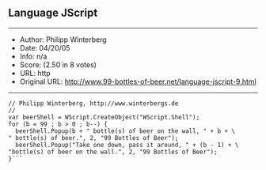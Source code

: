
## Language JScript ##
---
- Author: Philipp Winterberg
- Date: 04/20/05
- Info: n/a
- Score:  (2.50 in 8 votes)
- URL: http
- Original URL: http://www.99-bottles-of-beer.net/language-jscript-9.html
---

```// *short* JScript/WSH version of 99 Bottles of beer (Bottles.js)
// Philipp Winterberg, http://www.winterbergs.de 
//
var beerShell = WScript.CreateObject("WScript.Shell");
for (b = 99 ; b > 0 ; b--) {
  beerShell.Popup(b + " bottle(s) of beer on the wall, " + b + \
" bottle(s) of beer.", 2, "99 Bottles of Beer");
  beerShell.Popup("Take one down, pass it around, " + (b - 1) + \ 
"bottle(s) of beer on the wall.", 2, "99 Bottles of Beer");
}```